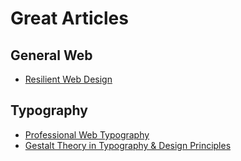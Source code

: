 # Great Articles

## General Web
- [Resilient Web Design](https://resilientwebdesign.com)

## Typography
- [Professional Web Typography](https://prowebtype.com)
- [Gestalt Theory in Typography & Design Principles](http://www.howdesign.com/resources-education/online-design-courses-education/gestalt-theory-typography-design-principles/)
